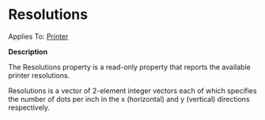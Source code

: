 




<h1 class="heading"><span class="name">Resolutions</span></h1>

Applies To: [Printer](../a-z/printer.md)


**Description**


The Resolutions property is a read-only property that reports the available printer resolutions.


Resolutions is a vector of 2-element integer vectors each of which specifies the number of dots per inch in the x (horizontal) and y (vertical) directions respectively.



